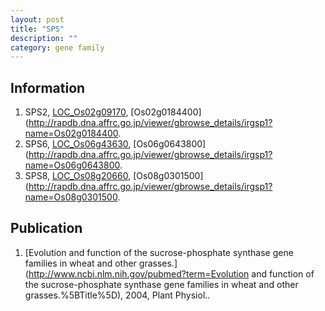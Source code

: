 ```yaml
---
layout: post
title: "SPS"
description: ""
category: gene family
---
```


## Information
1. SPS2, [LOC_Os02g09170](http://rice.plantbiology.msu.edu/cgi-bin/ORF_infopage.cgi?orf=LOC_Os02g09170), [Os02g0184400](http://rapdb.dna.affrc.go.jp/viewer/gbrowse_details/irgsp1?name=Os02g0184400.
2. SPS6, [LOC_Os06g43630](http://rice.plantbiology.msu.edu/cgi-bin/ORF_infopage.cgi?orf=LOC_Os06g43630), [Os06g0643800](http://rapdb.dna.affrc.go.jp/viewer/gbrowse_details/irgsp1?name=Os06g0643800.
3. SPS8, [LOC_Os08g20660](http://rice.plantbiology.msu.edu/cgi-bin/ORF_infopage.cgi?orf=LOC_Os08g20660), [Os08g0301500](http://rapdb.dna.affrc.go.jp/viewer/gbrowse_details/irgsp1?name=Os08g0301500.

## Publication
1. [Evolution and function of the sucrose-phosphate synthase gene families in wheat and other grasses.](http://www.ncbi.nlm.nih.gov/pubmed?term=Evolution and function of the sucrose-phosphate synthase gene families in wheat and other grasses.%5BTitle%5D), 2004, Plant Physiol..


